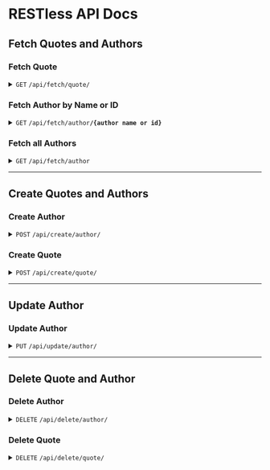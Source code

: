 # RESTless API Docs

## Fetch Quotes and Authors

### Fetch Quote

<details>
 <summary><code>GET</code> <code>/api/fetch/quote/</code></summary>

##### Parameters

> None

##### Responses

> | http code     | content-type                      | response                          |
> |---------------|-----------------------------------|-----------------------------------|
> | `200`         | `application/json`                | JSON                              |

##### Example cURL

> ```javascript
>  curl "https://restless.pythonanywhere.com/api/fetch/quote/?format=json"
> ```

</details>

### Fetch Author by Name or ID

<details>
 <summary><code>GET</code> <code>/api/fetch/author</code><code><b>/{author name or id}</b></code> </summary>

##### Parameters

> | name              |  type     | data type      | description                         |
> |-------------------|-----------|----------------|-------------------------------------|
> | `name` or `id`    | required  | string / int   | Author's name or ID                 |

##### Responses

> | http code     | content-type                      | response                         |
> |---------------|-----------------------------------|----------------------------------|
> | `200`         | `application/json`                | JSON                             |

##### Example cURL
##### For name
> ```javascript
>  curl "https://restless.pythonanywhere.com/api/fetch/author/?name=Thomas+Edison&format=json"
> ```

#### For ID
> ```javascript
>  curl "https://restless.pythonanywhere.com/api/fetch/author/?id=5&format=json"
> ```

</details>

### Fetch all Authors

<details>
    <summary><code>GET</code> <code>/api/fetch/author</code></summary>

##### Parameters
> None

##### Responses
> | http code     | content-type                      | response                         |
> |---------------|-----------------------------------|----------------------------------|
> | `200`         | `application/json`                | JSON                             |

##### Example cURL
> ```javascript
>  curl "https://restless.pythonanywhere.com/api/fetch/author/all/?format=json"
> ```
</details>

------------------------------------------------------------------------------------------------

## Create Quotes and Authors

### Create Author

<details>
 <summary><code>POST</code> <code>/api/create/author/</code></summary>

##### Parameters

> None

##### Headers

> | name            |  type     | data type               | description                       |
> |-----------------|-----------|-------------------------|-----------------------------------|
> | `Authorization` | required  |                         | Pass the authorization token, get it from <a href="https://restless.pythonanywhere.com/users/my_account"> here </a> |


##### Data

> | name      |  type     | data type               | description                       |
> |-----------|-----------|-------------------------|-----------------------------------|
> | `name`    |  required | JSON                    | Specify the name of the author to be created |


##### Responses

> | http code     | content-type                      | response                                            |
> |---------------|-----------------------------------|-----------------------------------------------------|
> | `201`         | `application/json`                | `{id: [author_id], name: [author_name]}`            |
> | `405`         | `application/json`                | `{'detail': 'Method "<method_name>" not allowed.'}` |

##### Example cURL

> ```javascript
>  curl -X POST -H "Authorization: Token < your_auth_token >" -H "Content-Type: application/json" -d '{"name" : "Lucas"}' "https://restless.pythonanywhere.com/api/create/author/"
> ```

</details>

### Create Quote

<details>
 <summary><code>POST</code> <code>/api/create/quote/</code></summary>

##### Parameters

> None

##### Headers

> | name            |  type     | data type               | description                       |
> |-----------------|-----------|-------------------------|-----------------------------------|
> | `Authorization` | required  |                         | Pass the authorization token, get it from <a href="https://restless.pythonanywhere.com/users/my_account"> here </a> |


##### Data

> | name      |  type     | data type               | description                       |
> |-----------|-----------|-------------------------|-----------------------------------|
> | `name`    |  required | JSON                    | Specify the name of the author    |
> | `quote`   |  required | JSON                    | Quote to post                     |
> | `author_id` | required | JSON                   | ID of author                      |


##### Responses

> | http code     | content-type                      | response                                            |
> |---------------|-----------------------------------|-----------------------------------------------------|
> | `201`         | `application/json`                | `{'quote': '<quote>', 'author_id': <author id>, 'author': {'id': <author id>, 'name': '<author name>'}}`            |
> | `405`         | `application/json`                | `{'detail': 'Method "<method_name>" not allowed.'}` |

##### Example cURL

> ```javascript
>  curl -X POST -H "Authorization: Token < your_auth_token >" -H "Content-Type: application/json" -d "{'quote': 'doing from client', 'author_id': 14, 'author': {'id': 14, 'name': 'unknown'}}" "https://restless.pythonanywhere.com/api/create/quote/"
> ```

</details>

------------------------------------------------------------------------------------------------

## Update Author

### Update Author

<details>
 <summary><code>PUT</code> <code>/api/update/author/</code></summary>

##### Parameters

> | name              |  type     | data type      | description                         |
> |-------------------|-----------|----------------|-------------------------------------|
> | `id`              | required  |   int          | Author's ID                         |

##### Headers

> | name            |  type     | data type               | description                       |
> |-----------------|-----------|-------------------------|-----------------------------------|
> | `Authorization` | required  |                         | Pass the authorization token, get it from <a href="https://restless.pythonanywhere.com/users/my_account"> here </a> |


##### Data

> | name      |  type     | data type               | description                       |
> |-----------|-----------|-------------------------|-----------------------------------|
> | `name`    |  required | JSON                    | New name of Author               |


##### Responses

> | http code     | content-type                      | response                                            |
> |---------------|-----------------------------------|-----------------------------------------------------|
> | `200`         | `application/json`                | `{'message':'author updated'}` || `{'message':'Not allowed on that author'}`                      |
> | `405`         | `application/json`                | `{'detail': 'Method "<method_name>" not allowed.'}` |

##### Example cURL

> ```javascript
>  curl -X PUT -H "Authorization: Token < your_auth_token >" -H "Content-Type: application/json" -d '{"name" : "Lucas"}' "https://restless.pythonanywhere.com/api/update/author/100"
> ```

</details>

------------------------------------------------------------------------------------------------

## Delete Quote and Author

### Delete Author

<details>
 <summary><code>DELETE</code> <code>/api/delete/author/</code></summary>

##### Parameters

> | name              |  type     | data type      | description                         |
> |-------------------|-----------|----------------|-------------------------------------|
> | `id`              | required  |   int          | Author's ID                         |

##### Headers

> | name            |  type     | data type               | description                       |
> |-----------------|-----------|-------------------------|-----------------------------------|
> | `Authorization` | required  |                         | Pass the authorization token, get it from <a href="https://restless.pythonanywhere.com/users/my_account"> here </a> |


##### Data

> None


##### Responses

> | http code     | content-type                      | response                                            |
> |---------------|-----------------------------------|-----------------------------------------------------|
> | `200`         | `application/json`                | `{'message':'author deleted'}` || `{'message':'Not allowed on that author'}`                      |
> | `405`         | `application/json`                | `{'detail': 'Method "<method_name>" not allowed.'}` |

##### Example cURL

> ```javascript
>  curl -X DELETE -H "Authorization: Token < your_auth_token >" "https://restless.pythonanywhere.com/api/delete/author/100"
> ```

</details>

### Delete Quote

<details>
 <summary><code>DELETE</code> <code>/api/delete/quote/</code></summary>

##### Parameters

> | name              |  type     | data type      | description                         |
> |-------------------|-----------|----------------|-------------------------------------|
> | `id`              | required  |   int          | Quote ID                         |

##### Headers

> | name            |  type     | data type               | description                       |
> |-----------------|-----------|-------------------------|-----------------------------------|
> | `Authorization` | required  |                         | Pass the authorization token, get it from <a href="https://restless.pythonanywhere.com/users/my_account"> here </a> |


##### Data

> None


##### Responses

> | http code     | content-type                      | response                                            |
> |---------------|-----------------------------------|-----------------------------------------------------|
> | `200`         | `application/json`                | `{'message':'Quote Deleted'}` || `{'message':'Not allowed on that quote'}`                      |
> | `405`         | `application/json`                | `{'detail': 'Method "<method_name>" not allowed.'}` |

##### Example cURL

> ```javascript
>  curl -X DELETE -H "Authorization: Token < your_auth_token >" "https://restless.pythonanywhere.com/api/delete/quote/120"
> ```

</details>